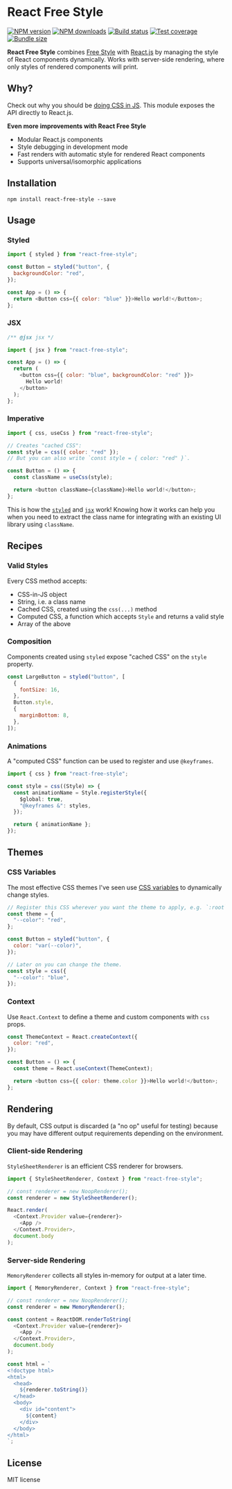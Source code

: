# React Free Style

[![NPM version][npm-image]][npm-url]
[![NPM downloads][downloads-image]][downloads-url]
[![Build status][travis-image]][travis-url]
[![Test coverage][coveralls-image]][coveralls-url]
[![Bundle size][bundlephobia-image]][bundlephobia-url]

**React Free Style** combines [Free Style](https://github.com/blakeembrey/free-style) with [React.js](https://github.com/facebook/react) by managing the style of React components dynamically. Works with server-side rendering, where only styles of rendered components will print.

## Why?

Check out why you should be [doing CSS in JS](https://github.com/blakeembrey/free-style#why). This module exposes the API directly to React.js.

**Even more improvements with React Free Style**

- Modular React.js components
- Style debugging in development mode
- Fast renders with automatic style for rendered React components
- Supports universal/isomorphic applications

## Installation

```
npm install react-free-style --save
```

## Usage

### Styled

```js
import { styled } from "react-free-style";

const Button = styled("button", {
  backgroundColor: "red",
});

const App = () => {
  return <Button css={{ color: "blue" }}>Hello world!</Button>;
};
```

### JSX

```js
/** @jsx jsx */

import { jsx } from "react-free-style";

const App = () => {
  return (
    <button css={{ color: "blue", backgroundColor: "red" }}>
      Hello world!
    </button>
  );
};
```

### Imperative

```js
import { css, useCss } from "react-free-style";

// Creates "cached CSS":
const style = css({ color: "red" });
// But you can also write `const style = { color: "red" }`.

const Button = () => {
  const className = useCss(style);

  return <button className={className}>Hello world!</button>;
};
```

This is how the [`styled`](#styled) and [`jsx`](#jsx) work! Knowing how it works can help you when you need to extract the class name for integrating with an existing UI library using `className`.

## Recipes

### Valid Styles

Every CSS method accepts:

- CSS-in-JS object
- String, i.e. a class name
- Cached CSS, created using the `css(...)` method
- Computed CSS, a function which accepts `Style` and returns a valid style
- Array of the above

### Composition

Components created using `styled` expose "cached CSS" on the `style` property.

```js
const LargeButton = styled("button", [
  {
    fontSize: 16,
  },
  Button.style,
  {
    marginBottom: 8,
  },
]);
```

### Animations

A "computed CSS" function can be used to register and use `@keyframes`.

```ts
import { css } from "react-free-style";

const style = css((Style) => {
  const animationName = Style.registerStyle({
    $global: true,
    "@keyframes &": styles,
  });

  return { animationName };
});
```

## Themes

### CSS Variables

The most effective CSS themes I've seen use [CSS variables](https://developer.mozilla.org/en-US/docs/Web/CSS/Using_CSS_custom_properties) to dynamically change styles.

```js
// Register this CSS wherever you want the theme to apply, e.g. `:root`.
const theme = {
  "--color": "red",
};

const Button = styled("button", {
  color: "var(--color)",
});

// Later on you can change the theme.
const style = css({
  "--color": "blue",
});
```

### Context

Use `React.Context` to define a theme and custom components with `css` props.

```js
const ThemeContext = React.createContext({
  color: "red",
});

const Button = () => {
  const theme = React.useContext(ThemeContext);

  return <button css={{ color: theme.color }}>Hello world!</button>;
};
```

## Rendering

By default, CSS output is discarded (a "no op" useful for testing) because you may have different output requirements depending on the environment.

### Client-side Rendering

`StyleSheetRenderer` is an efficient CSS renderer for browsers.

```js
import { StyleSheetRenderer, Context } from "react-free-style";

// const renderer = new NoopRenderer();
const renderer = new StyleSheetRenderer();

React.render(
  <Context.Provider value={renderer}>
    <App />
  </Context.Provider>,
  document.body
);
```

### Server-side Rendering

`MemoryRenderer` collects all styles in-memory for output at a later time.

```js
import { MemoryRenderer, Context } from "react-free-style";

// const renderer = new NoopRenderer();
const renderer = new MemoryRenderer();

const content = ReactDOM.renderToString(
  <Context.Provider value={renderer}>
    <App />
  </Context.Provider>,
  document.body
);

const html = `
<!doctype html>
<html>
  <head>
    ${renderer.toString()}
  </head>
  <body>
    <div id="content">
      ${content}
    </div>
  </body>
</html>
`;
```

## License

MIT license

[npm-image]: https://img.shields.io/npm/v/react-free-style.svg?style=flat
[npm-url]: https://npmjs.org/package/react-free-style
[downloads-image]: https://img.shields.io/npm/dm/react-free-style.svg?style=flat
[downloads-url]: https://npmjs.org/package/react-free-style
[travis-image]: https://img.shields.io/travis/blakeembrey/react-free-style.svg?style=flat
[travis-url]: https://travis-ci.org/blakeembrey/react-free-style
[coveralls-image]: https://img.shields.io/coveralls/blakeembrey/react-free-style.svg?style=flat
[coveralls-url]: https://coveralls.io/r/blakeembrey/react-free-style?branch=master
[bundlephobia-image]: https://img.shields.io/bundlephobia/minzip/react-free-style.svg
[bundlephobia-url]: https://bundlephobia.com/result?p=react-free-style
